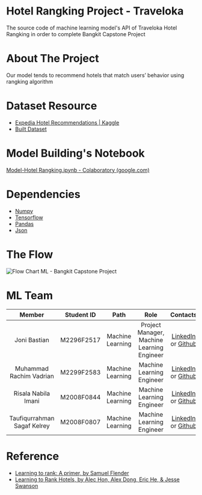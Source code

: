 # Hotel Rangking Project - Traveloka 
The source code of machine learning model's API of Traveloka Hotel Rangking in order to complete Bangkit Capstone Project

# About The Project
Our model tends to recommend hotels that match users’ behavior using rangking algorithm 

# Dataset Resource
- [Expedia Hotel Recommendations | Kaggle](https://www.kaggle.com/competitions/expedia-hotel-recommendations/data)
- [Built Dataset](https://drive.google.com/drive/folders/10i0SEeXWurmCnWQNbzPTRwO0tC7C_ANn)

# Model Building's Notebook
[Model-Hotel Rangking.ipynb - Colaboratory (google.com)](https://colab.research.google.com/github/kelreeeeey/Traveloka-Hotel-Rangkin-ML/blob/main/Model-Hotel%20Rangking.ipynb)

# Dependencies
- [Numpy](https://numpy.org/doc/stable/)
- [Tensorflow](https://www.tensorflow.org/)
- [Pandas](https://pandas.pydata.org/docs/)
- [Json](https://www.json.org/json-en.html)

# The Flow
![Flow Chart ML - Bangkit Capstone Project](https://user-images.githubusercontent.com/88223451/173831977-933ca50f-6b5d-4fa3-8c89-e2e7387e7f09.png)

# ML Team
|            Member           | Student ID |        Path        |                    Role                    |                                                       Contacts                                                             |
| :-------------------------: | :--------: | :----------------: | :----------------------------------------: | :------------------------------------------------------------------------------------------------------------------------: |
|         Joni Bastian        | M2296F2517 |  Machine Learning  | Project Manager, Machine Learning Engineer |               [LinkedIn](https://www.linkedin.com/in/jonibastian/) or [Github](https://github.com/jobas5)                  |
|   Muhammad Rachim Vadrian   | M2299F2583 |  Machine Learning  |          Machine Learning Engineer         |               [LinkedIn](https://www.linkedin.com/in/rachimvdr/) or [Github](https://github.com/rachimvdr)                 |
|     Risala Nabila Imani     | M2008F0844 |  Machine Learning  |          Machine Learning Engineer         |         [LinkedIn](https://www.linkedin.com/in/risalanabilaimani/) or [Github](https://github.com/risalanaim)              |
| Taufiqurrahman Sagaf Kelrey | M2008F0807 |  Machine Learning  |          Machine Learning Engineer         |    [LinkedIn](https://www.linkedin.com/in/taufiqurrahman-kelrey-907545152/) or [Github](https://github.com/kelreeeeey)     |

# Reference
- [Learning to rank: A primer, by Samuel Flender](https://towardsdatascience.com/learning-to-rank-a-primer-40d2ff9960af)
- [Learning to Rank Hotels, by Alec Hon, Alex Dong, Eric He, & Jesse Swanson](https://drive.google.com/file/d/1jE4emsv6iR1_hhR5G1IyqeJ3cbd-pSuz/view)
